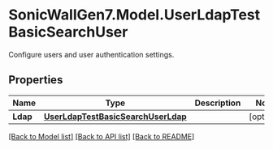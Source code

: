 # SonicWallGen7.Model.UserLdapTestBasicSearchUser
Configure users and user authentication settings.

## Properties

Name | Type | Description | Notes
------------ | ------------- | ------------- | -------------
**Ldap** | [**UserLdapTestBasicSearchUserLdap**](UserLdapTestBasicSearchUserLdap.md) |  | [optional] 

[[Back to Model list]](../README.md#documentation-for-models) [[Back to API list]](../README.md#documentation-for-api-endpoints) [[Back to README]](../README.md)

